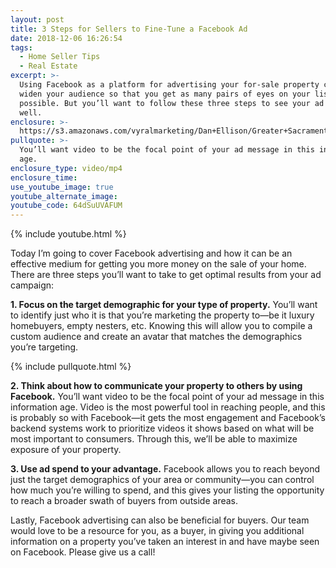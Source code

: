 ```yaml
---
layout: post
title: 3 Steps for Sellers to Fine-Tune a Facebook Ad
date: 2018-12-06 16:26:54
tags:
  - Home Seller Tips
  - Real Estate
excerpt: >-
  Using Facebook as a platform for advertising your for-sale property can help
  widen your audience so that you get as many pairs of eyes on your listing as
  possible. But you’ll want to follow these three steps to see your ad perform
  well.
enclosure: >-
  https://s3.amazonaws.com/vyralmarketing/Dan+Ellison/Greater+Sacramento+Area+Real+Estate-+How+to+Use+Facebook+Advertising.mp4
pullquote: >-
  You’ll want video to be the focal point of your ad message in this information
  age.
enclosure_type: video/mp4
enclosure_time:
use_youtube_image: true
youtube_alternate_image:
youtube_code: 64dSuUVAFUM
---
```


{% include youtube.html %}

Today I’m going to cover Facebook advertising and how it can be an effective medium for getting you more money on the sale of your home. There are three steps you’ll want to take to get optimal results from your ad campaign:

**1. Focus on the target demographic for your type of property.** You’ll want to identify just who it is that you’re marketing the property to—be it luxury homebuyers, empty nesters, etc. Knowing this will allow you to compile a custom audience and create an avatar that matches the demographics you’re targeting.

{% include pullquote.html %}

**2. Think about how to communicate your property to others by using Facebook.** You’ll want video to be the focal point of your ad message in this information age. Video is the most powerful tool in reaching people, and this is probably so with Facebook—it gets the most engagement and Facebook’s backend systems work to prioritize videos it shows based on what will be most important to consumers. Through this, we’ll be able to maximize exposure of your property.

**3. Use ad spend to your advantage.** Facebook allows you to reach beyond just the target demographics of your area or community—you can control how much you’re willing to spend, and this gives your listing the opportunity to reach a broader swath of buyers from outside areas.

Lastly, Facebook advertising can also be beneficial for buyers. Our team would love to be a resource for you, as a buyer, in giving you additional information on a property you’ve taken an interest in and have maybe seen on Facebook. Please give us a call!

&nbsp;